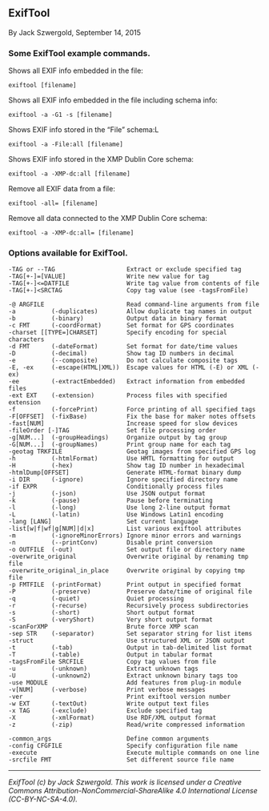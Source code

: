## ExifTool

By Jack Szwergold, September 14, 2015

### Some ExifTool example commands.

Shows all EXIF info embedded in the file:

    exiftool [filename]

Shows all EXIF info embedded in the file including schema info:

    exiftool -a -G1 -s [filename]

Shows EXIF info stored in the “File” schema:L

    exiftool -a -File:all [filename]

Shows EXIF info stored in the XMP Dublin Core schema:

    exiftool -a -XMP-dc:all [filename]

Remove all EXIF data from a file:

    exiftool -all= [filename]

Remove all data connected to the XMP Dublin Core schema:

    exiftool -a -XMP-dc:all= [filename]

### Options available for ExifTool.

	-TAG or --TAG                    Extract or exclude specified tag 
	-TAG[+-]=[VALUE]                 Write new value for tag 
	-TAG[+-]<=DATFILE                Write tag value from contents of file 
	-TAG[+-]<SRCTAG                  Copy tag value (see -tagsFromFile) 
	
	-@ ARGFILE                       Read command-line arguments from file 
	-a          (-duplicates)        Allow duplicate tag names in output 
	-b          (-binary)            Output data in binary format 
	-c FMT      (-coordFormat)       Set format for GPS coordinates 
	-charset [[TYPE=]CHARSET]        Specify encoding for special characters 
	-d FMT      (-dateFormat)        Set format for date/time values 
	-D          (-decimal)           Show tag ID numbers in decimal 
	-e          (--composite)        Do not calculate composite tags 
	-E, -ex     (-escape(HTML|XML))  Escape values for HTML (-E) or XML (-ex) 
	-ee         (-extractEmbedded)   Extract information from embedded files 
	-ext EXT    (-extension)         Process files with specified extension 
	-f          (-forcePrint)        Force printing of all specified tags 
	-F[OFFSET]  (-fixBase)           Fix the base for maker notes offsets 
	-fast[NUM]                       Increase speed for slow devices 
	-fileOrder [-]TAG                Set file processing order 
	-g[NUM...]  (-groupHeadings)     Organize output by tag group 
	-G[NUM...]  (-groupNames)        Print group name for each tag 
	-geotag TRKFILE                  Geotag images from specified GPS log 
	-h          (-htmlFormat)        Use HMTL formatting for output 
	-H          (-hex)               Show tag ID number in hexadecimal 
	-htmlDump[OFFSET]                Generate HTML-format binary dump 
	-i DIR      (-ignore)            Ignore specified directory name 
	-if EXPR                         Conditionally process files 
	-j          (-json)              Use JSON output format 
	-k          (-pause)             Pause before terminating 
	-l          (-long)              Use long 2-line output format 
	-L          (-latin)             Use Windows Latin1 encoding 
	-lang [LANG]                     Set current language 
	-list[w|f|wf|g[NUM]|d|x]         List various exiftool attributes 
	-m          (-ignoreMinorErrors) Ignore minor errors and warnings 
	-n          (--printConv)        Disable print conversion 
	-o OUTFILE  (-out)               Set output file or directory name 
	-overwrite_original              Overwrite original by renaming tmp file 
	-overwrite_original_in_place     Overwrite original by copying tmp file 
	-p FMTFILE  (-printFormat)       Print output in specified format 
	-P          (-preserve)          Preserve date/time of original file 
	-q          (-quiet)             Quiet processing 
	-r          (-recurse)           Recursively process subdirectories 
	-s          (-short)             Short output format 
	-S          (-veryShort)         Very short output format 
	-scanForXMP                      Brute force XMP scan 
	-sep STR    (-separator)         Set separator string for list items 
	-struct                          Use structured XML or JSON output 
	-t          (-tab)               Output in tab-delimited list format 
	-T          (-table)             Output in tabular format 
	-tagsFromFile SRCFILE            Copy tag values from file 
	-u          (-unknown)           Extract unknown tags 
	-U          (-unknown2)          Extract unknown binary tags too 
	-use MODULE                      Add features from plug-in module 
	-v[NUM]     (-verbose)           Print verbose messages 
	-ver                             Print exiftool version number 
	-w EXT      (-textOut)           Write output text files 
	-x TAG      (-exclude)           Exclude specified tag 
	-X          (-xmlFormat)         Use RDF/XML output format 
	-z          (-zip)               Read/write compressed information 
	
	-common_args                     Define common arguments 
	-config CFGFILE                  Specify configuration file name 
	-execute                         Execute multiple commands on one line 
	-srcfile FMT                     Set different source file name

***

*ExifTool (c) by Jack Szwergold. This work is licensed under a Creative Commons Attribution-NonCommercial-ShareAlike 4.0 International License (CC-BY-NC-SA-4.0).*